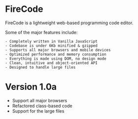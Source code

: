 FireCode
========

FireCode is a lightweight web-based programming code editor.

Some of the major features include:

    - Completely written in Vanilla JavaScript
    - Codebase is under 6Kb minified & gzipped
    - Supports all major browsers and mobile devices
    - Optimized performance and memory consumption
    - Everything is made using DOM, no design mode
    - Clean, intuitive and object-oriented API
    - Designed to handle large files


Version 1.0a
============

- Support all major browsers
- Refactored class-based code
- Support for the large files